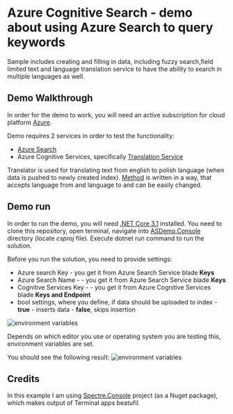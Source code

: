 # Azure Cognitive Search - demo about using Azure Search to query keywords

Sample includes creating and filling in data, including fuzzy search,field limited text and language translation service to have the ability to search in multiple languages as well.

## Demo Walkthrough

In order for the demo to work, you will need an active subscription for cloud platform [Azure](https://azure.com). 

Demo requires 2 services in order to test the functionality:
- [Azure Search](https://docs.microsoft.com/en-us/azure/search/search-what-is-azure-search) 
- Azure Cognitive Services, specifically [Translation Service](https://docs.microsoft.com/en-us/azure/cognitive-services/Translator/translator-info-overview)

Translator is used for translating text from english to polish language (when data is pushed to newly created index). [Method](https://github.com/bovrhovn/azure-search-lang-synonym-sample/blob/main/src/ASDemo/ASDemo.Console/Translator.cs) is written in a way, that accepts language from and language to and can be easily changed. 

## Demo run

In order to run the demo, you will need [.NET Core 3.1](https://dot.net) installed. You need to clone this repository, open terminal, navigate into [ASDemo.Console](https://github.com/bovrhovn/azure-search-lang-synonym-sample/tree/main/src/ASDemo/ASDemo.Console) directory (locate *csproj* file). Execute dotnet run command to run the solution. 

Before you run the solution, you need to provide settings:
- Azure search Key - you get it from Azure Search Service blade **Keys**
- Azure Search Name - - you get it from Azure Search Service blade **Keys**
- Cognitive Services Key - - you get it from Azure Cognitive Services blade **Keys and Endpoint**
- bool settings, where you define, if data should be uploaded to index - **true** - inserts data - **false**, skips insertion

![environment variables](https://webeudatastorage.blob.core.windows.net/web/search-keyword-environment-variables.png)

Depends on which editor you use or operating system you are testing this, environment variables are set.

You should see the following result: 
![environment variables](https://webeudatastorage.blob.core.windows.net/web/azure-search-synonym-map-output.png)

## Credits

In this example I am using [Spectre.Console](https://github.com/spectresystems/spectre.console) project (as a Nuget package), which makes output of Terminal apps beatufil. 
